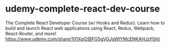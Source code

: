# udemy-complete-react-dev-course
 The Complete React Developer Course (w/ Hooks and Redux). Learn how to build and launch React web applications using React, Redux, Webpack, React-Router, and more! https://www.udemy.com/share/101XgI2@FG5gVGJgWlYMcENKAHJzfj5H/
